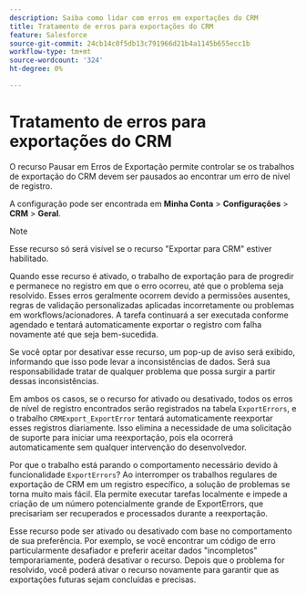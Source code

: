 ```yaml
---
description: Saiba como lidar com erros em exportações do CRM
title: Tratamento de erros para exportações do CRM
feature: Salesforce
source-git-commit: 24cb14c0f5db13c791966d21b4a1145b655ecc1b
workflow-type: tm+mt
source-wordcount: '324'
ht-degree: 0%

---
```


# Tratamento de erros para exportações do CRM

O recurso Pausar em Erros de Exportação permite controlar se os trabalhos de exportação do CRM devem ser pausados ao encontrar um erro de nível de registro.

A configuração pode ser encontrada em **Minha Conta** > **Configurações** > **CRM** > **Geral**.

>[!NOTE]
>
>Esse recurso só será visível se o recurso &quot;Exportar para CRM&quot; estiver habilitado.

Quando esse recurso é ativado, o trabalho de exportação para de progredir e permanece no registro em que o erro ocorreu, até que o problema seja resolvido. Esses erros geralmente ocorrem devido a permissões ausentes, regras de validação personalizadas aplicadas incorretamente ou problemas em workflows/acionadores. A tarefa continuará a ser executada conforme agendado e tentará automaticamente exportar o registro com falha novamente até que seja bem-sucedida.

Se você optar por desativar esse recurso, um pop-up de aviso será exibido, informando que isso pode levar a inconsistências de dados. Será sua responsabilidade tratar de qualquer problema que possa surgir a partir dessas inconsistências.

Em ambos os casos, se o recurso for ativado ou desativado, todos os erros de nível de registro encontrados serão registrados na tabela `ExportErrors`, e o trabalho `CRMExport_ExportError` tentará automaticamente reexportar esses registros diariamente. Isso elimina a necessidade de uma solicitação de suporte para iniciar uma reexportação, pois ela ocorrerá automaticamente sem qualquer intervenção do desenvolvedor.

Por que o trabalho está parando o comportamento necessário devido à funcionalidade `ExportErrors`? Ao interromper os trabalhos regulares de exportação de CRM em um registro específico, a solução de problemas se torna muito mais fácil. Ela permite executar tarefas localmente e impede a criação de um número potencialmente grande de ExportErrors, que precisariam ser recuperados e processados durante a reexportação.

Esse recurso pode ser ativado ou desativado com base no comportamento de sua preferência. Por exemplo, se você encontrar um código de erro particularmente desafiador e preferir aceitar dados &quot;incompletos&quot; temporariamente, poderá desativar o recurso. Depois que o problema for resolvido, você poderá ativar o recurso novamente para garantir que as exportações futuras sejam concluídas e precisas.
